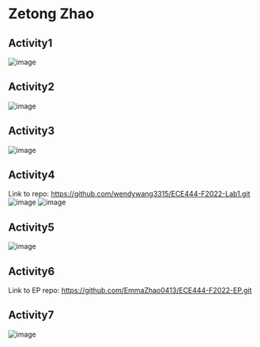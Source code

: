# Zetong Zhao
## Activity1
![image](https://user-images.githubusercontent.com/53381276/190836319-e1098307-ca91-40f9-9ab9-5f04e80f23e4.png)
## Activity2
![image](https://user-images.githubusercontent.com/53381276/190837195-117ce78c-9644-43cd-a983-5683b1344d20.png)
## Activity3
![image](https://user-images.githubusercontent.com/53381276/190837657-210baf78-5c0b-443e-a4a1-1c67cdc4734e.png)
## Activity4
Link to repo: https://github.com/wendywang3315/ECE444-F2022-Lab1.git
![image](https://user-images.githubusercontent.com/53381276/190864380-db55448e-6fde-49d8-886a-6d6c828983db.png)
![image](https://user-images.githubusercontent.com/53381276/190864151-40e8f238-1b52-48e9-bb46-0d66fb832e41.png)
## Activity5
![image](https://user-images.githubusercontent.com/53381276/190838285-44284526-ea09-4035-8008-7e7b2fc13de4.png)
## Activity6
Link to EP repo: https://github.com/EmmaZhao0413/ECE444-F2022-EP.git
## Activity7
![image](https://user-images.githubusercontent.com/53381276/190856703-0f31991c-2c53-4eff-af9b-87369799fd2f.png)
